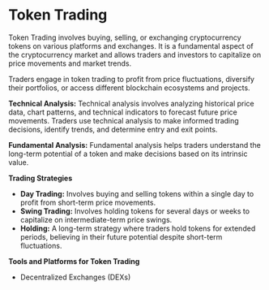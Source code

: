 # Token Trading

Token Trading involves buying, selling, or exchanging cryptocurrency tokens on various platforms and exchanges. It is a fundamental aspect of the cryptocurrency market and allows traders and investors to capitalize on price movements and market trends.

Traders engage in token trading to profit from price fluctuations, diversify their portfolios, or access different blockchain ecosystems and projects.

**Technical Analysis:** Technical analysis involves analyzing historical price data, chart patterns, and technical indicators to forecast future price movements. Traders use technical analysis to make informed trading decisions, identify trends, and determine entry and exit points.

**Fundamental Analysis:** Fundamental analysis helps traders understand the long-term potential of a token and make decisions based on its intrinsic value.

**Trading Strategies**

* **Day Trading:** Involves buying and selling tokens within a single day to profit from short-term price movements.
* **Swing Trading:** Involves holding tokens for several days or weeks to capitalize on intermediate-term price swings.
* **Holding:** A long-term strategy where traders hold tokens for extended periods, believing in their future potential despite short-term fluctuations.

**Tools and Platforms for Token Trading**

* Decentralized Exchanges (DEXs)
